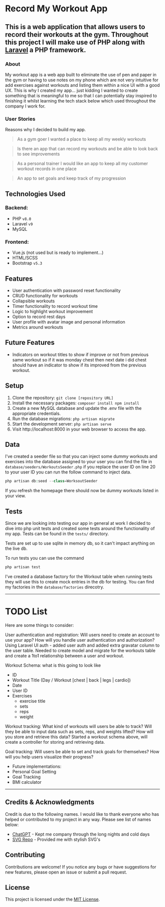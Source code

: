 # Record My Workout App
This is a web application that allows users to record their workouts at the gym. 
Throughout this project I will make use of PHP along with [Laravel](https://laravel.com/) a PHP framework.
---
### About
My workout app is a web app built to eliminate the use of pen and paper in the gym or 
having to use notes on my phone which are not very intuitive for add exercises against workouts and 
listing them within a nice UI with a good UX. This is why I created my app... just kidding I wanted to create
something that is meaningful to me so that I can potentially stay inspired to finishing it whilst learning the tech stack below which
used throughout the company I work for.

### User Stories
Reasons why I decided to build my app.
> As a gym goer I wanted a place to keep all my weekly workouts

> Is there an app that can record my workouts and be able to look back to see improvements

> As a personal trainer I would like an app to keep all my customer workout records in one place

> An app to set goals and keep track of my progression


## Technologies Used

### Backend:
- PHP `v8.0`
- Laravel `v9`
- MySQL 

### Frontend:
- Vue.js (not used but is ready to implement...)
- HTML/SCSS 
- Bootstrap `v5.3`

## Features
- User authentication with password reset functionality 
- CRUD functionality for workouts 
- Collapsible workouts 
- Timer functionality to record workout time 
- Logic to highlight workout improvement 
- Option to record rest days 
- User profile with avatar image and personal information 
- Metrics around workouts 

## Future Features

- Indicators on workout titles to show if improve or not from previous same workout so if it was monday chest then next date i did chest should have an indicator to show if its improved from the previous workout.


## Setup 
1. Clone the repository: `git clone [repository URL]`
2. Install the necessary packages: ```composer install
   npm install```
3. Create a new MySQL database and update the .env file with the appropriate credentials.
4. Run the database migrations: `php artisan migrate`
5. Start the development server: `php artisan serve`
6. Visit http://localhost:8000 in your web browser to access the app.

## Data

I've created a seeder file so that you can inject some dummy workouts and exercises into the database
assigned to your user you can find the file in `database/seeders/WorkoutsSeeder.php` if you replace the user ID on line 20
to your user ID you can run the follow command to inject data.

```php
php artisan db:seed --class=WorksoutSeeder
```
If you refresh the homepage there should now be dummy workouts listed in your view.

## Tests

Since we are looking into testing our app in general at work I decided to dive into php unit tests and created some tests
around the functionality of my app. Tests can be found in the `tests/` directory. 

Tests are set up to use sqlite in memory db, so it can't impact anything on the live db.

To run tests you can use the command 

```php
php artisan test
```

I've created a database factory for the Workout table when running tests
they will use this to create mock entries in the db for testing. You can find my factories in the `database/factories` direcotry.


---

# TODO List
Here are some things to consider:

User authentication and registration: Will users need to create an account to use your app? How will you handle user authentication and authorization?
Using Laravel UI auth - added user auth and added extra gravatar column to the user table. Needed to create model and migrate for the workouts table and
create a 1to1 relationship between a user and workout.

Workout Schema: what is this going to look like
- ID
- Workout Title (Day / Workout [chest | back | legs | cardio])
- Date
- User ID
- Exercises
  - exercise title
  - sets
  - reps
  - weight

Workout tracking: What kind of workouts will users be able to track? Will they be able to input data such as sets, reps, and weights lifted? How will you store and retrieve this data?
Started a workout schema above, will create a controller for storing and retrieving data.

Goal tracking: Will users be able to set and track goals for themselves? How will you help users visualize their progress?
- Future implementations:
- Personal Goal Setting
- Goal Tracking
- BMI calculator

---

## Credits & Acknowledgments
Credit is due to the following names. I would like to thank everyone who has helped or contributed to my project in any way. Please see list of names below:

- [ChatGPT](https://openai.com/blog/chatgpt) - Kept me company through the long nights and cold days
- [SVG Repo](https://www.svgrepo.com/) - Provided me with stylish SVG's


## Contributing
Contributions are welcome! If you notice any bugs or have suggestions for new features, please open an issue or submit a pull request.

## License
This project is licensed under the [MIT License](https://github.com/ShaneMuir/workout-app/blob/main/LICENSE).
